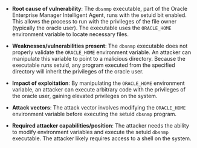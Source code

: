 - **Root cause of vulnerability**: The `dbsnmp` executable, part of the Oracle Enterprise Manager Intelligent Agent, runs with the setuid bit enabled. This allows the process to run with the privileges of the file owner (typically the oracle user). The executable uses the `ORACLE_HOME` environment variable to locate necessary files.

- **Weaknesses/vulnerabilities present**: The `dbsnmp` executable does not properly validate the `ORACLE_HOME` environment variable. An attacker can manipulate this variable to point to a malicious directory. Because the executable runs setuid, any program executed from the specified directory will inherit the privileges of the oracle user.

- **Impact of exploitation**: By manipulating the `ORACLE_HOME` environment variable, an attacker can execute arbitrary code with the privileges of the oracle user, gaining elevated privileges on the system.

- **Attack vectors**: The attack vector involves modifying the `ORACLE_HOME` environment variable before executing the setuid `dbsnmp` program.

- **Required attacker capabilities/position**: The attacker needs the ability to modify environment variables and execute the setuid `dbsnmp` executable. The attacker likely requires access to a shell on the system.
